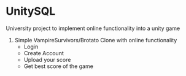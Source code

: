# UnitySQL
University project to implement online functionality into a unity game

1. Simple VampireSurvivors/Brotato Clone with online functionality 
   - Login
   - Create Account
   - Upload your score
   - Get best score of the game
  

